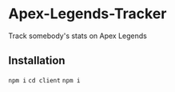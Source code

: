 # Apex-Legends-Tracker
Track somebody's stats on Apex Legends

## Installation

`npm i`
`cd client`
`npm i`
